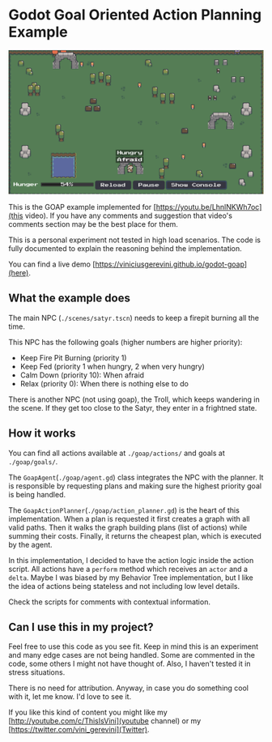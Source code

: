 # Godot Goal Oriented Action Planning Example

![Screenshot](./screenshot.png)

This is the GOAP example implemented for [https://youtu.be/LhnlNKWh7oc](this video). If you have any comments and suggestion that video's comments section may
be the best place for them.

This is a personal experiment not tested in high load scenarios.
The code is fully documented to explain the reasoning behind the implementation.

You can find a live demo [https://viniciusgerevini.github.io/godot-goap](here).


## What the example does

The main NPC (`./scenes/satyr.tscn`) needs to keep a firepit burning all the time.

This NPC has the following goals (higher numbers are higher priority):

- Keep Fire Pit Burning (priority 1)
- Keep Fed (priority 1 when hungry, 2 when very hungry)
- Calm Down (priority 10): When afraid
- Relax (priority 0): When there is nothing else to do

There is another NPC (not using goap), the Troll, which keeps wandering in the scene. If they get
too close to the Satyr, they enter in a frightned state.

## How it works

You can find all actions available at `./goap/actions/` and goals at `./goap/goals/`.

The `GoapAgent`(`./goap/agent.gd`) class integrates the NPC with the planner. It is responsible by requesting
plans and making sure the highest priority goal is being handled.

The `GoapActionPlanner`(`./goap/action_planner.gd`) is the heart of this implementation. When a plan is requested it first
creates a graph with all valid paths. Then it walks the graph building plans (list of actions) while summing their costs.
Finally, it returns the cheapest plan, which is executed by the agent.

In this implementation, I decided to have the action logic inside the action script. All actions have a `perform` method which receives an `actor` and a `delta`.
Maybe I was biased by my Behavior Tree implementation, but I like the idea of actions being stateless and not including low level details.

Check the scripts for comments with contextual information.


## Can I use this in my project?

Feel free to use this code as you see fit. Keep in mind this is an experiment and many edge cases are not being handled. Some are commented in the code,
some others I might not have thought of. Also, I haven't tested it in stress situations.

There is no need for attribution. Anyway, in case you do something cool with it, let me know. I'd love to see it.

If you like this kind of content you might like my [http://youtube.com/c/ThisIsVini](youtube channel) or my [https://twitter.com/vini_gerevini](Twitter).



